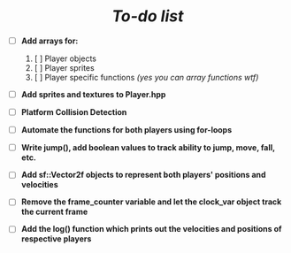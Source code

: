 # <center> ***To-do list*** </center>
 
 - [ ] **Add arrays for:**  
    1. [ ] Player objects  
    2. [ ] Player sprites
    3. [ ] Player specific functions *(yes you can array functions wtf)*

 - [ ] **Add sprites and textures to Player.hpp**  
 - [ ] **Platform Collision Detection**
 - [ ] **Automate the functions for both players using for-loops**
 - [ ] **Write jump(), add boolean values to track ability to jump, move, fall, etc.**
 - [ ] **Add sf::Vector2f objects to represent both players' positions and velocities**
 - [ ] **Remove the frame_counter variable and let the clock_var object track the current frame**
 - [ ] **Add the log() function which prints out the velocities and positions of respective players**
